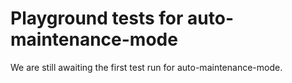 # Playground tests for auto-maintenance-mode
We are still awaiting the first test run for auto-maintenance-mode.
